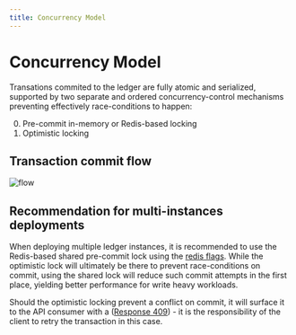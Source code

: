 ```yaml
---
title: Concurrency Model
---
```

# Concurrency Model

Transations commited to the ledger are fully atomic and serialized, supported by two separate and ordered concurrency-control mechanisms preventing effectively race-conditions to happen:

0. Pre-commit in-memory or Redis-based locking
1. Optimistic locking

## Transaction commit flow

![flow](/img/advanced/concurrency-model.png)

## Recommendation for multi-instances deployments

When deploying multiple ledger instances, it is recommended to use the Redis-based shared pre-commit lock using the [redis flags](/oss/ledger/advanced/env-vars). While the optimistic lock will ultimately be there to prevent race-conditions on commit, using the shared lock will reduce such commit attempts in the first place, yielding better performance for write heavy workloads.

Should the optimistic locking prevent a conflict on commit, it will surface it to the API consumer with a ([Response 409](/api/ledger/#operation/createTransaction)) - it is the responsibility of the client to retry the transaction in this case.
